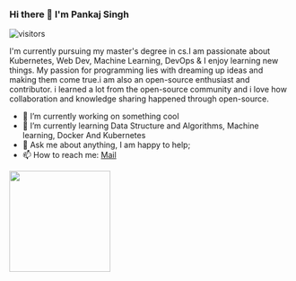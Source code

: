 ### Hi there 👋 I'm Pankaj Singh

![visitors](https://visitor-badge.glitch.me/badge?page_id=PankajSingh1010/PankajSigh1010)

I'm currently pursuing my master's degree in cs.I am passionate about Kubernetes, Web Dev, Machine Learning, DevOps & I enjoy learning new things. 
My passion for programming lies with dreaming up ideas and making them come true.i am also an open-source enthusiast and contributor. i learned a lot from the open-source community and i love how collaboration and knowledge sharing happened through open-source.
 
- 🔭 I’m currently working on something cool
- 🌱 I’m currently learning  Data Structure and Algorithms, Machine learning, Docker And Kubernetes
- 💬 Ask me about anything, I am happy to help;
- 📫 How to reach me: [Mail](mailto:pankajsingh132000@gmail.com) 

<img height="180em" src="https://github-readme-stats.vercel.app/api?username=PankajSingh1010&show_icons=true&hide_border=true&&count_private=true&include_all_commits=true" />
